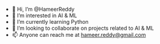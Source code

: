 - 👋 Hi, I’m @HameerReddy
- 👀 I’m interested in AI & ML
- 🌱 I’m currently learning Python
- 💞️ I’m looking to collaborate on projects related to AI & ML
- 📫 Anyone can reach me at hameer.reddy@gmail.com 

<!---
HameerReddy/HameerReddy is a ✨ special ✨ repository because its `README.md` (this file) appears on your GitHub profile.
You can click the Preview link to take a look at your changes.
--->

